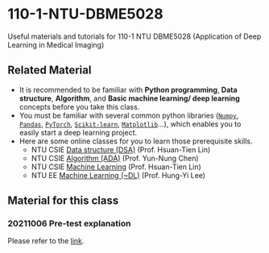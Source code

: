 # 110-1-NTU-DBME5028
Useful materials and tutorials for 110-1 NTU DBME5028 (Application of Deep Learning in Medical Imaging)

## Related Material
- It is recommended to be familiar with **Python programming**, **Data structure**, **Algorithm**, and **Basic machine learning/ deep learning** concepts before you take this class.
- You must be familiar with several common python libraries ([`Numpy`](https://numpy.org/), [`Pandas`](https://pandas.pydata.org/), [`PyTorch`](https://pytorch.org/), [`Scikit-learn`](https://scikit-learn.org/stable/), [`Matplotlib`](https://matplotlib.org/)...), which enables you to easily start a deep learning project.
- Here are some online classes for you to learn those prerequisite skills.
    - NTU CSIE [Data structure (DSA)](https://www.youtube.com/playlist?list=PLXVfgk9fNX2Kda9rttSvGROCtRQ3Sb8bA) (Prof. Hsuan-Tien Lin)
    - NTU CSIE [Algorithm (ADA)](https://www.csie.ntu.edu.tw/~yvchen/f107-ada/) (Prof. Yun-Nung Chen)
    - NTU CSIE [Machine Learning](https://www.youtube.com/playlist?list=PLXVfgk9fNX2L9tQhO-Tqk58TzC6mTJ7OV) (Prof. Hsuan-Tien Lin)
    - NTU EE [Machine Learning (~DL)](http://speech.ee.ntu.edu.tw/~hylee/ml/2021-spring.html) (Prof. Hung-Yi Lee)


## Material for this class
### 20211006 Pre-test explanation
Please refer to the [link](/python-ability-test).
